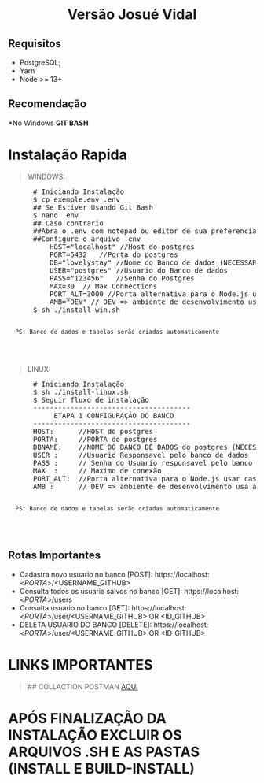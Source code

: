 <p align="center">
    <h1 align="center">Versão Josué Vidal</h1>
</p>

## Requisitos 
* PostgreSQL;
* Yarn
* Node >= 13+

## Recomendação
 *No Windows <strong>GIT BASH</strong>

# Instalação Rapida
<blockquote>
  <p>WINDOWS:</p>
</blockquote>
 <div class="highlight highlight-source-shell">
    <pre>
      # Iniciando Instalação
      $ cp exemple.env .env
      ## Se Estiver Usando Git Bash
      $ nano .env
      ## Caso contrario
      ##Abra o .env com notepad ou editor de sua preferencia
      ##Configure o arquivo .env
          HOST="localhost" //Host do postgres
          PORT=5432   //Porta do postgres
          DB="lovelystay" //Nome do Banco de dados (NECESSARIO NÃO EXISTIR)
          USER="postgres" //Usuario do Banco de dados
          PASS="123456"   //Senha do Postgres 
          MAX=30  // Max Connections
          PORT_ALT=3000 //Porta alternativa para o Node.js usar caso ambiente não seja produção
          AMB="DEV" // DEV => ambiente de desenvolvimento usa a porta alternativa e PROD => Usa process.env.PORT para setar a porta
      $ sh ./install-win.sh
      
      PS: Banco de dados e tabelas serão criadas automaticamente
   </pre>
  </div>


<blockquote>
  <p>LINUX:</p>
</blockquote>
<div class="highlight highlight-source-shell">
    <pre>
      # Iniciando Instalação
      $ sh ./install-linux.sh
      $ Seguir fluxo de instalação
      --------------------------------------
           ETAPA 1 CONFIGURAÇÃO DO BANCO
      --------------------------------------
      HOST:      //HOST do postgres
      PORTA:     //PORTA do postgres
      DBNAME:    //NOME DO BANCO DE DADOS do postgres (NECESSARIO NÃO EXISTIR)
      USER :     //Usuario Responsavel pelo banco de dados
      PASS :     // Senha do Usuario responsavel pelo banco de dados
      MAX  :     // Maximo de conexão
      PORT_ALT:  //Porta alternativa para o Node.js usar caso ambiente não seja produção
      AMB :      // DEV => ambiente de desenvolvimento usa a porta alternativa e PROD => Usa process.env.PORT para setar a porta
      
      
      PS: Banco de dados e tabelas serão criadas automaticamente
   </pre>
  </div>
  
## Rotas Importantes
* Cadastra novo usuario no banco [POST]: https://localhost:<_PORTA_>/<USERNAME_GITHUB> 
* Consulta todos os usuario salvos no banco [GET]: https://localhost:<_PORTA_>/users
* Consulta usuario no banco [GET]: https://localhost:<_PORTA_>/user/<USERNAME_GITHUB> OR <ID_GITHUB>
* DELETA USUARIO DO BANCO [DELETE]: https://localhost:<_PORTA_>/user/<USERNAME_GITHUB> OR <ID_GITHUB>
  
# LINKS IMPORTANTES
  <blockquote>
    ## COLLACTION POSTMAN
  <a href="https://www.postman.com/lunar-equinox-820031/workspace/lovelystay-test/collection/18839016-3acbdc7a-b5ab-477d-9865-93a201c5ee5d?action=share&creator=18839016" taget="_blank">AQUI</a>
  </blockquote>
  
 
 # APÓS FINALIZAÇÃO DA INSTALAÇÃO EXCLUIR OS ARQUIVOS .SH E AS PASTAS (INSTALL E BUILD-INSTALL)
